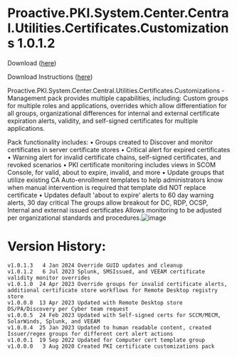 # Proactive.PKI.System.Center.Central.Utilities.Certificates.Customizations 1.0.1.2

Download ([here](https://github.com/theKevinJustin/PKIAddendum/blob/main/Proactive.PKI.System.Center.Central.Utilities.Certificates.Customizations.xml))

Download Instructions ([here](https://github.com/theKevinJustin/PKIAddendum/blob/main/21%20Feb%202025%20-%20Updating%20PKI%20addendum.pdf))

Proactive.PKI.System.Center.Central.Utilities.Certificates.Customizations - 
Management pack provides multiple capabilities, including: Custom groups for multiple roles and applications, overrides which allow differentiation for all groups, organizational differences for internal and external certificate expiration alerts, validity, and self-signed certificates for multiple applications.

Pack functionality includes:
	• Groups created to Discover and monitor certificates in server certificate stores
	• Critical alert for expired certificates
	• Warning alert for invalid certificate chains, self-signed certificates, and revoked scenarios
	• PKI certificate monitoring includes views in SCOM Console, for valid, about to expire, invalid, and more
	• Update groups that utilize existing CA Auto-enrollment templates to help administrators know when manual intervention is required that template did NOT replace certificate
	• Updates default 'about to expire' alerts to 60 day warning alerts, 30 day critical
		The groups allow breakout for DC, RDP, OCSP, Internal and external issued certificates
Allows monitoring to be adjusted per organizational standards and procedures.![image](https://github.com/user-attachments/assets/aebb3abd-822c-40ec-aed9-84435d0787b1)


# Version History:
```
v1.0.1.3   4 Jan 2024 Override GUID updates and cleanup
v1.0.1.2   6 Jul 2023 Splunk, SMSIssued, and VEEAM certificate validity monitor overrides
v1.0.1.0  24 Apr 2023 Override groups for invalid certificate alerts, additional certificate store workflows for Remote Desktop registry store
v1.0.0.8  13 Apr 2023 Updated with Remote Desktop store DS/PA/Discovery per Cyber team request
v1.0.0.5  24 Feb 2023 Updated with Self-signed certs for SCCM/MECM, SolarWinds, Splunk, and VEEAM
v1.0.0.4  25 Jan 2023 Updated to human readable content, created Issuer/regex groups for different cert alert actions
v1.0.0.1  19 Sep 2022 Updated for Computer cert template group
v1.0.0.0   3 Aug 2020 Created PKI certificate customizations pack
